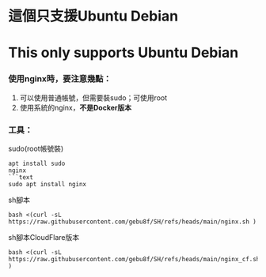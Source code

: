 # 這個只支援Ubuntu Debian
# This only supports Ubuntu Debian
### 使用nginx時，要注意幾點：
1. 可以使用普通帳號，但需要裝sudo；可使用root
2. 使用系統的nginx，**不是Docker版本**
### 工具：
sudo(root帳號裝)
```text
apt install sudo
nginx
```text
sudo apt install nginx
```
sh腳本
```text
bash <(curl -sL https://raw.githubusercontent.com/gebu8f/SH/refs/heads/main/nginx.sh )
```
sh腳本CloudFlare版本
```text
bash <(curl -sL https://raw.githubusercontent.com/gebu8f/SH/refs/heads/main/nginx_cf.sh )
```
